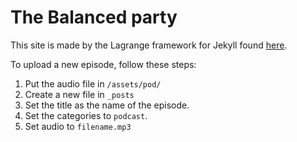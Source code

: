 # The Balanced party

This site is made by the Lagrange framework for Jekyll found [here](https://github.com/LeNPaul/Lagrange).

To upload a new episode, follow these steps:

1.  Put the audio file in `/assets/pod/`
2.  Create a new file in `_posts`
3.  Set the title as the name of the episode.
4.  Set the categories to `podcast`.
5.  Set audio to `filename.mp3`
